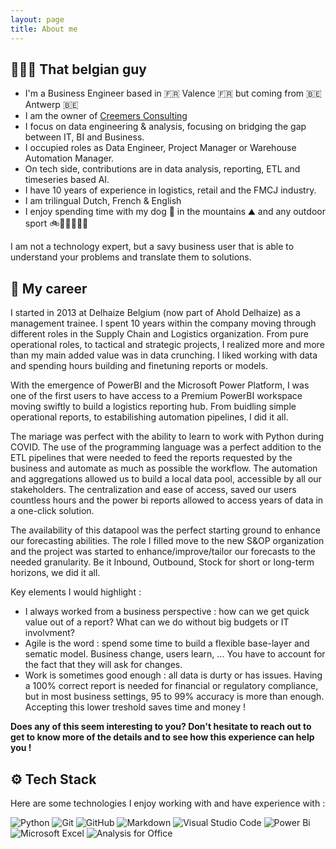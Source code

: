 ```yaml
---
layout: page
title: About me
---
```


## 👨🏻‍💻 That belgian guy

- I'm a Business Engineer based in 🇫🇷 Valence 🇫🇷 but coming from 🇧🇪 Antwerp 🇧🇪
- I am the owner of <a href="/aboutus">Creemers Consulting</a>
- I focus on data engineering & analysis, focusing on bridging the gap between IT, BI and Business.
- I occupied roles as Data Engineer, Project Manager or Warehouse Automation Manager.
- On tech side, contributions are in data analysis, reporting, ETL and timeseries based AI.
- I have 10 years of experience in logistics, retail and the FMCJ industry.
- I am trilingual Dutch, French & English
- I enjoy spending time with my dog 🐾 in the mountains ⛰️ and any outdoor sport 🚲🏃🏊‍♂️🚶‍♂️

I am not a technology expert, but a savy business user that is able to understand your problems and translate them to solutions.

## 📝 My career

I started in 2013 at Delhaize Belgium (now part of Ahold Delhaize) as a management trainee. I spent 10 years within the company moving through different roles in the Supply Chain and Logistics organization. From pure operational roles, to tactical and strategic projects, I realized more and more than my main added value was in data crunching. I liked working with data and spending hours building and finetuning reports or models.

With the emergence of PowerBI and the Microsoft Power Platform, I was one of the first users to have access to a Premium PowerBI workspace moving swiftly to build a logistics reporting hub. From buidling simple operational reports, to estabilishing automation pipelines, I did it all.

The mariage was perfect with the ability to learn to work with Python during COVID. The use of the programming language was a perfect addition to the ETL pipelines that were needed to feed the reports requested by the business and automate as much as possible the workflow. The automation and aggregations allowed us to build a local data pool, accessible by all our stakeholders. The centralization and ease of access, saved our users countless hours and the power bi reports allowed to access years of data in a one-click solution. 

The availability of this datapool was the perfect starting ground to enhance our forecasting abilities. The role I filled move to the new S&OP organization and the project was started to enhance/improve/tailor our forecasts to the needed granularity. Be it Inbound, Outbound, Stock for short or long-term horizons, we did it all.

Key elements I would highlight : 
- I always worked from a business perspective : how can we get quick value out of a report? What can we do without big budgets or IT involvment?
- Agile is the word : spend some time to build a flexible base-layer and sematic model. Business change, users learn, ... You have to account for the fact that they will ask for changes.
- Work is sometimes good enough : all data is durty or has issues. Having a 100% correct report is needed for financial or regulatory compliance, but in most business settings, 95 to 99% accuracy is more than enough. Accepting this lower treshold saves time and money !

__Does any of this seem interesting to you? Don't hesitate to reach out to get to know more of the details and to see how this experience can help you !__

## ⚙️ Tech Stack

Here are some technologies I enjoy working with and have experience with :

![Python](https://img.shields.io/badge/-Python-05122A?style=for-the-badge&logo=Python)
![Git](https://img.shields.io/badge/-Git-05122A?style=for-the-badge&logo=git)
![GitHub](https://img.shields.io/badge/-GitHub-05122A?style=for-the-badge&logo=github)
![Markdown](https://img.shields.io/badge/-Markdown-05122A?style=for-the-badge&logo=markdown)
![Visual Studio Code](https://img.shields.io/badge/-Visual%20Studio%20Code-05122A?style=for-the-badge&logo=visual-studio-code&logoColor=007ACC)
![Power Bi](https://img.shields.io/badge/power_bi-F2C811?style=for-the-badge&logo=powerbi&logoColor=black)
![Microsoft Excel](https://img.shields.io/badge/Microsoft_Excel-217346?style=for-the-badge&logo=microsoft-excel&logoColor=white)
![Analysis for Office](https://img.shields.io/badge/SAP-0FAAFF?style=for-the-badge&logo=sap&logoColor=white)
